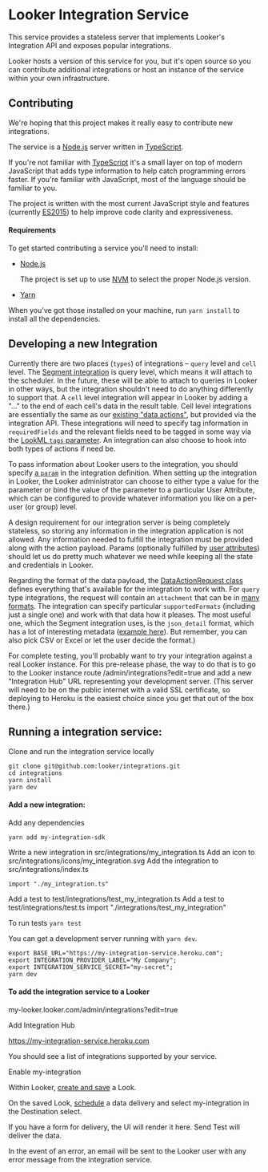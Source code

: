 # Looker Integration Service

This service provides a stateless server that implements Looker's Integration API and exposes popular integrations.

Looker hosts a version of this service for you, but it's open source so you can contribute additional integrations or host an instance of the service within your own infrastructure.

## Contributing

We're hoping that this project makes it really easy to contribute new integrations.

The service is a [Node.js](https://nodejs.org/) server written in [TypeScript](https://www.typescriptlang.org/).

If you're not familiar with [TypeScript](https://www.typescriptlang.org/) it's a small layer on top of modern JavaScript that adds type information to help catch programming errors faster. If you're familiar with JavaScript, most of the language should be familiar to you.

The project is written with the most current JavaScript style and features (currently [ES2015](https://en.wikipedia.org/wiki/ECMAScript#History)) to help improve code clarity and expressiveness.

#### Requirements

To get started contributing a service you'll need to install:

- [Node.js](https://nodejs.org/)

   The project is set up to use [NVM](https://github.com/creationix/nvm) to select the proper Node.js version.
- [Yarn](https://yarnpkg.com/en/)

When you've got those installed on your machine, run `yarn install` to install all the dependencies.

## Developing a new Integration

Currently there are two places (`types`) of integrations – `query` level and `cell` level. The [Segment integration](https://github.com/looker/integrations/blob/fd4ce4e63f44554c7257584df380f8a4e4adfc03/src/integrations/segment.ts#L27) is query level, which means it will attach to the scheduler. In the future, these will be able to attach to queries in Looker in other ways, but the integration shouldn't need to do anything differently to support that. A `cell` level integration will appear in Looker by adding a "..." to the end of each cell's data in the result table. Cell level integrations are essentially the same as our [existing "data actions"](https://discourse.looker.com/t/data-actions/3573), but provided via the integration API. These integrations will need to specify tag information in `requiredFields` and the relevant fields need to be tagged in some way via the [LookML `tags` parameter](https://docs.looker.com/reference/field-params/tags). An integration can also choose to hook into both types of actions if need be.

To pass information about Looker users to the integration, you should specify [a `param`](https://github.com/looker/integrations/blob/fd4ce4e63f44554c7257584df380f8a4e4adfc03/src/integrations/segment.ts#L18-L26) in the integration definition. When setting up the integration in Looker, the Looker administrator can choose to either type a value for the parameter or bind the value of the parameter to a particular User Attribute, which can be configured to provide whatever information you like on a per-user (or group) level.

A design requirement for our integration server is being completely stateless, so storing any information in the integration application is not allowed. Any information needed to fulfill the integration must be provided along with the action payload. Params (optionally fulfilled by [user attributes](https://discourse.looker.com/t/user-attributes/3979)) should let us do pretty much whatever we need while keeping all the state and credentials in Looker.

Regarding the format of the data payload, the [DataActionRequest class](https://github.com/looker/integrations/blob/fd4ce4e63f44554c7257584df380f8a4e4adfc03/src/framework/data_action_request.ts#L37) defines everything that's available for the integration to work with. For `query` type integrations, the request will contain an `attachment` that can be in [many formats](https://github.com/looker/integrations/blob/fd4ce4e63f44554c7257584df380f8a4e4adfc03/src/framework/data_action_request.ts#L9-L19). The integration can specify particular `supportedFormats` (including just a single one) and work with that data how it pleases. The most useful one, which the Segment integration uses, is the `json_detail` format, which has a lot of interesting metadata ([example here](https://github.com/looker/integrations/docs/json_detail_example.json)). But remember, you can also pick CSV or Excel or let the user decide the format.)

For complete testing, you'll probably want to try your integration against a real Looker instance. For this pre-release phase, the way to do that is to go to the Looker instance route /admin/integrations?edit=true and add a new "Integration Hub" URL representing your development server. (This server will need to be on the public internet with a valid SSL certificate, so deploying to Heroku is the easiest choice since you get that out of the box there.)

## Running a integration service:

Clone and run the integration service locally

    git clone git@github.com:looker/integrations.git
    cd integrations
    yarn install
    yarn dev

#### Add a new integration:

Add any dependencies

    yarn add my-integration-sdk

Write a new integration in src/integrations/my_integration.ts
Add an icon to src/integrations/icons/my_integration.svg
Add the integration to src/integrations/index.ts

    import "./my_integration.ts"

Add a test to test/integrations/test_my_integration.ts
Add a test to test/integrations/test.ts
    import "./integrations/test_my_integration"

To run tests `yarn test`


You can get a development server running with `yarn dev`.

    export BASE_URL="https://my-integration-service.heroku.com";
    export INTEGRATION_PROVIDER_LABEL="My Company";
    export INTEGRATION_SERVICE_SECRET="my-secret";
    yarn dev

#### To add the integration service to a Looker

my-looker.looker.com/admin/integrations?edit=true

Add Integration Hub

https://my-integration-service.heroku.com

You should see a list of integrations supported by your service.

Enable my-integration

Within Looker, [create and save](https://docs.looker.com/exploring-data/saving-and-editing-looks) a Look.

On the saved Look, [schedule](https://docs.looker.com/sharing-and-publishing/emails-and-alerts) a data delivery and select my-integration in the Destination select.

If you have a form for delivery, the UI will render it here. Send Test will deliver the data.

In the event of an error, an email will be sent to the Looker user with any error message from the integration service.

